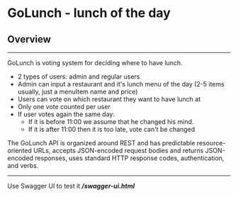 # GoLunch - lunch of the day


## Overview
____
GoLunch is voting system for deciding where to have lunch.

- 2 types of users: admin and regular users 
- Admin can input a restaurant and it's lunch menu of the day (2-5 items usually, just a menuItem name and price)
- Users can vote on which restaurant they want to have lunch at
- Only one vote counted per user
- If user votes again the same day:
  - If it is before 11:00 we assume that he changed his mind.
  - If it is after 11:00 then it is too late, vote can't be changed

The GoLunch API is organized around REST and has
predictable resource-oriented URLs,
accepts JSON-encoded request bodies and returns
JSON-encoded responses, uses standard HTTP response codes,
authentication, and verbs.
____

Use Swagger UI to test it **_/swagger-ui.html_**




